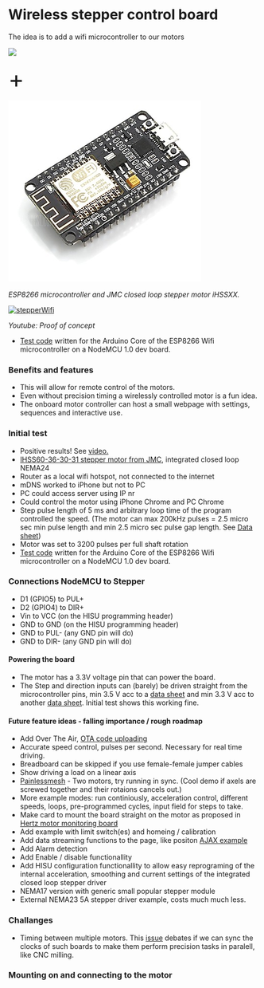 # Wireless stepper control board

The idea is to add a wifi microcontroller to our motors

![](https://github.com/fellesverkstedet/fabricatable-machines/raw/master/hertz-axis-monitor/img/ihss57-integrated-closed-loop-stepper-from-jmc.jpg)

<font size="100">+</font>

![](img/esp8266.PNG)

*ESP8266 microcontroller and JMC closed loop stepper motor iHSSXX.*

[![stepperWifi](http://img.youtube.com/vi/pCvchR9jpPg/0.jpg)](http://www.youtube.com/watch?v=pCvchR9jpPg "stepperWifi")

*Youtube: Proof of concept*

* [Test code](stepperWifi/stepperWifi.ino) written for the Arduino Core of the ESP8266 Wifi microcontroller on a NodeMCU 1.0 dev board.

### Benefits and features
* This will allow for remote control of the motors. 
* Even without precision timing a wirelessly controlled motor is a fun idea.
* The onboard motor controller can host a small webpage with settings, sequences and interactive use.

### Initial test
* Positive results! See [video.](http://img.youtube.com/vi/pCvchR9jpPg/0.jpg)
* [IHSS60-36-30-31 stepper motor from JMC](http://www.jmc-motor.com/product/954.html), integrated closed loop NEMA24 
* Router as a local wifi hotspot, not connected to the internet
* mDNS worked to iPhone but not to PC
* PC could access server using IP nr 
* Could control the motor using iPhone Chrome and PC Chrome
* Step pulse length of 5 ms and arbitrary loop time of the program controlled the speed. (The motor can max 200kHz pulses = 2.5 micro sec min pulse length and min 2.5 micro sec pulse gap length. See [Data sheet](http://www.jmc-motor.com/file/1806080877.pdf))
* Motor was set to 3200 pulses per full shaft rotation
* [Test code](stepperWifi/stepperWifi.ino) written for the Arduino Core of the ESP8266 Wifi microcontroller on a NodeMCU 1.0 dev board.

### Connections NodeMCU to Stepper
* D1 (GPIO5) to PUL+
* D2 (GPIO4) to DIR+
* Vin to VCC (on the HISU programming header)
* GND to GND (on the HISU programming header)
* GND to PUL- (any GND pin will do)
* GND to DIR- (any GND pin will do)

#### Powering the board
* The motor has a 3.3V voltage pin that can power the board. 
* The Step and direction inputs can (barely) be driven straight from the microcontroller pins, min 3.5 V acc to a [data sheet](https://www.cnc-technics.de/stepper_motoren_integrated.pdf) and min 3.3 V acc to another [data sheet](https://webseite.sorotec.de/download/Technische-Daten/schrittmotor_datenblaetter/jmc_closed_loop/DS_iHSSXXen_181030Soro.pdf). Initial test shows this working fine. 

#### Future feature ideas - falling importance / rough roadmap
* Add Over The Air, [OTA code uploading](https://arduino-esp8266.readthedocs.io/en/latest/ota_updates/readme.html)
* Accurate speed control, pulses per second. Necessary for real time driving.
* Breadboard can be skipped if you use female-female jumper cables
* Show driving a load on a linear axis
* [Painlessmesh](http://painlessmesh.gitlab.io) - Two motors, try running in sync. (Cool demo if axels are screwed together and their rotaions cancels out.)
* More example modes: run continiously, acceleration control, different speeds, loops, pre-programmed cycles, input field for steps to take.
* Make card to mount the board straight on the motor as proposed in [Hertz motor monitoring board](https://github.com/fellesverkstedet/fabricatable-machines/tree/master/hertz-axis-monitor#hertz---axis-monitoring-board)
* Add example with limit switch(es) and homeing / calibration
* Add data streaming functions to the page, like positon [AJAX example](https://circuits4you.com/2018/02/04/esp8266-ajax-update-part-of-web-page-without-refreshing/)
* Add Alarm detection
* Add Enable / disable functionallity
* Add HISU configuration functionallity to allow easy reprograming of the internal acceleration, smoothing and current settings of the integrated closed loop stepper driver
* NEMA17 version with generic small popular stepper module
* External NEMA23 5A stepper driver example, costs much much less.

### Challanges
* Timing between multiple motors. This [issue](https://github.com/fellesverkstedet/fabricatable-machines/issues/30#) debates if we can sync the clocks of such boards to make them perform precision tasks in paralell, like CNC milling. 


### Mounting on and connecting to the motor




